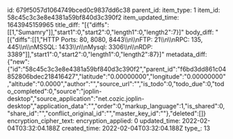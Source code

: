 id: 679f5057d1064749bced0c9837dd6c38
parent_id: 
item_type: 1
item_id: 58c45c3c3e8e4381a59bf840d3c390f2
item_updated_time: 1643945159965
title_diff: "[{\"diffs\":[[1,\"Sumamry\"]],\"start1\":0,\"start2\":0,\"length1\":0,\"length2\":7}]"
body_diff: "[{\"diffs\":[[1,\"HTTP Ports: 80, 8080, 8443\\\n\\\nFTP: 21\\\n\\\nRPC: 135, 445\\\n\\\nMSSQL: 1433\\\n\\\nMysql: 3306\\\n\\\nRDP: 3389\"]],\"start1\":0,\"start2\":0,\"length1\":0,\"length2\":87}]"
metadata_diff: {"new":{"id":"58c45c3c3e8e4381a59bf840d3c390f2","parent_id":"f6bd3dd861c04852806bdec218416427","latitude":"0.00000000","longitude":"0.00000000","altitude":"0.0000","author":"","source_url":"","is_todo":0,"todo_due":0,"todo_completed":0,"source":"joplin-desktop","source_application":"net.cozic.joplin-desktop","application_data":"","order":0,"markup_language":1,"is_shared":0,"share_id":"","conflict_original_id":"","master_key_id":""},"deleted":[]}
encryption_cipher_text: 
encryption_applied: 0
updated_time: 2022-02-04T03:32:04.188Z
created_time: 2022-02-04T03:32:04.188Z
type_: 13
